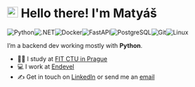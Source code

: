 # <img src="https://media.giphy.com/media/hvRJCLFzcasrR4ia7z/giphy.gif" width="25"> Hello there! I'm Matyáš

![Python](https://img.shields.io/badge/Python-3776AB?logo=Python&logoColor=white&style=for-the-badge)![.NET](https://img.shields.io/badge/-.NET-%23512bd4?logo=csharp&logoColor=white&style=for-the-badge)![Docker](https://img.shields.io/badge/Docker-2496ED?logo=Docker&logoColor=white&style=for-the-badge)![FastAPI](https://img.shields.io/badge/FastAPI-009688?logo=FastAPI&logoColor=white&style=for-the-badge)![PostgreSQL](https://img.shields.io/badge/PostgreSQL-4169E1?logo=PostgreSQL&logoColor=white&style=for-the-badge)![Git](https://img.shields.io/badge/Git-f05032?logo=Git&logoColor=white&style=for-the-badge)![Linux](https://img.shields.io/badge/Linux-fcc624?logo=Linux&logoColor=black&style=for-the-badge)

I’m a backend dev working mostly with **Python**.

- :student: I study at [FIT CTU in Prague](https://fit.cvut.cz/)
- :computer: I work at [Endevel](https://endevel.cz/)
- :writing_hand: Get in touch on [LinkedIn](https://www.linkedin.com/in/matyasrichter/) or send me an [email](mailto:matyas@mrichter.cz)
